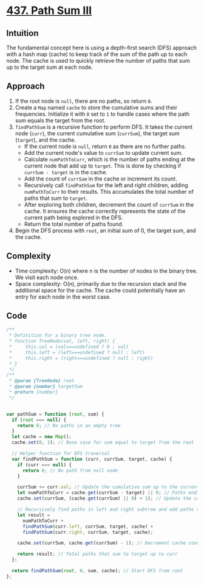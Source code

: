 # [437. Path Sum III](https://leetcode.com/problems/path-sum-iii/description/)

## Intuition

The fundamental concept here is using a depth-first search (DFS) approach with a hash map (cache) to keep track of the sum of the path up to each node. The cache is used to quickly retrieve the number of paths that sum up to the target sum at each node.

## Approach

1. If the root node is `null`, there are no paths, so return `0`.
2. Create a `Map` named `cache` to store the cumulative sums and their frequencies. Initialize it with `0` set to `1` to handle cases where the path sum equals the target from the root.
3. `findPathSum` is a recursive function to perform DFS. It takes the current node (`curr`), the current cumulative sum (`currSum`), the target sum (`target`), and the cache.
   - If the current node is `null`, return `0` as there are no further paths.
   - Add the current node's value to `currSum` to update current sum.
   -  Calculate `numPathToCurr`, which is the number of paths ending at the current node that add up to `target`. This is done by checking if `currSum - target` is in the cache.
   - Add the count of `currSum` in the cache or increment its count.
   - Recursively call `findPathSum` for the left and right children, adding `numPathToCurr` to their results. This accumulates the total number of paths that sum to `target`.
   - After exploring both children, decrement the count of `currSum` in the cache. It ensures the cache correctly represents the state of the current path being explored in the DFS.
   - Return the total number of paths found.
4. Begin the DFS process with `root`, an initial sum of 0, the target sum, and the cache.

## Complexity

- Time complexity: O(n) where n is the number of nodes in the binary tree. We visit each node once.
- Space complexity: O(n), primarily due to the recursion stack and the additional space for the cache. The cache could potentially have an entry for each node in the worst case.

## Code

```javascript
/**
 * Definition for a binary tree node.
 * function TreeNode(val, left, right) {
 *     this.val = (val===undefined ? 0 : val)
 *     this.left = (left===undefined ? null : left)
 *     this.right = (right===undefined ? null : right)
 * }
 */
/**
 * @param {TreeNode} root
 * @param {number} targetSum
 * @return {number}
 */


var pathSum = function (root, sum) {
  if (root === null) {
    return 0; // No paths in an empty tree
  }
  let cache = new Map(); 
  cache.set(0, 1); // Base case for sum equal to target from the root

  // Helper function for DFS traversal
  var findPathSum = function (curr, currSum, target, cache) {
    if (curr === null) {
      return 0; // No path from null node
    }

    currSum += curr.val; // Update the cumulative sum up to the current node
    let numPathToCurr = cache.get(currSum - target) || 0; // Paths ending at curr that sum to target
    cache.set(currSum, (cache.get(currSum) || 0) + 1); // Update the cache with the current sum

    // Recursively find paths in left and right subtree and add paths to curr
    let result =
      numPathToCurr +
      findPathSum(curr.left, currSum, target, cache) +
      findPathSum(curr.right, currSum, target, cache);

    cache.set(currSum, cache.get(currSum) - 1); // Decrement cache count for backtracking

    return result; // Total paths that sum to target up to curr
  };

  return findPathSum(root, 0, sum, cache); // Start DFS from root
};

```
